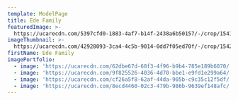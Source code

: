 ```yaml
---
template: ModelPage
title: Ede Family
featuredImage: >-
  https://ucarecdn.com/5397cfd0-1883-4af7-b14f-2438a6b50157/-/crop/1541x802/147,37/-/preview/
imageThumbnail: >-
  https://ucarecdn.com/42928093-3ca4-4c5b-9014-0dd7f05ed70f/-/crop/1542x1629/321,4/-/preview/
firstName: Ede Family
imagePortfolio:
  - image: 'https://ucarecdn.com/62dbe67d-68f3-4f96-b9b4-785e189b6070/'
  - image: 'https://ucarecdn.com/9f825526-4036-4d70-bbe1-e9fd1e299a64/'
  - image: 'https://ucarecdn.com/cf26a5f8-62af-44da-905b-c9c35c12f5df/'
  - image: 'https://ucarecdn.com/8ecd4460-02c3-479b-986b-9639ef148afc/'
---
```


